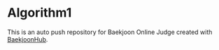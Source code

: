# Algorithm1
This is an auto push repository for Baekjoon Online Judge created with [BaekjoonHub](https://github.com/BaekjoonHub/BaekjoonHub).
